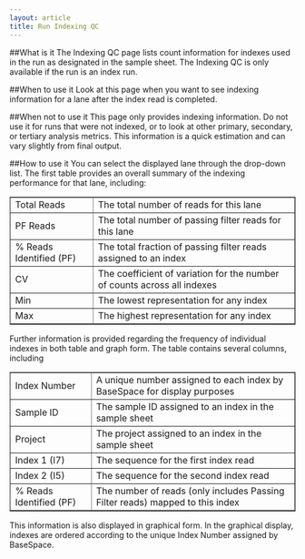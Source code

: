 ```yaml
---
layout: article
title: Run Indexing QC
---
```


##What is it
The Indexing QC page lists count information for indexes used in the run as designated in the sample sheet. The Indexing QC is only available if the run is an index run.

##When to use it
Look at this page when you want to see indexing information for a lane after the index read is completed.

##When not to use it
This page only provides indexing information. Do not use it for runs that were not indexed, or to look at other primary, secondary, or tertiary analysis metrics. This information is a quick estimation and can vary slightly from final output.

##How to use it
You can select the displayed lane through the drop-down list.
The first table provides an overall summary of the indexing performance for that lane, including:

<table border="1">
	<tr>
		<td>Total Reads</td>
		<td>The total number of reads for this lane</td>
	</tr>
	<tr>
		<td>PF Reads</td>
		<td>The total number of passing filter reads for this lane</td>
	</tr>
	<tr>
		<td>% Reads Identified (PF)</td>
		<td>The total fraction of passing filter reads assigned to an index</td>
	</tr>
	<tr>
		<td>CV</td>
		<td>The coefficient of variation for the number of counts across all indexes</td>
	</tr>
	<tr>
		<td>Min</td>
		<td>The lowest representation for any index</td>
	</tr>
	<tr>
		<td>Max</td>
		<td>The highest representation for any index</td>
	</tr>
</table>

Further information is provided regarding the frequency of individual indexes in both table and graph form. The table contains several columns, including

<table border="1">
	<tr>
		<td>Index Number</td>
		<td>A unique number assigned to each index by BaseSpace for display purposes</td>
	</tr>
	<tr>
		<td>Sample ID</td>
		<td>The sample ID assigned to an index in the sample sheet</td>
	</tr>
	<tr>
		<td>Project</td>
		<td>The project assigned to an index in the sample sheet</td>
	</tr>
	<tr>
		<td>Index 1 (I7)</td>
		<td>The sequence for the first index read</td>
	</tr>
	<tr>
		<td>Index 2 (I5)</td>
		<td>The sequence for the second index read</td>
	</tr>
	<tr>
		<td>% Reads Identified (PF)</td>
		<td>The number of reads (only includes Passing Filter reads) mapped to this index</td>
	</tr>
</table>

This information is also displayed in graphical form. In the graphical display, indexes are ordered according to the unique Index Number assigned by BaseSpace.